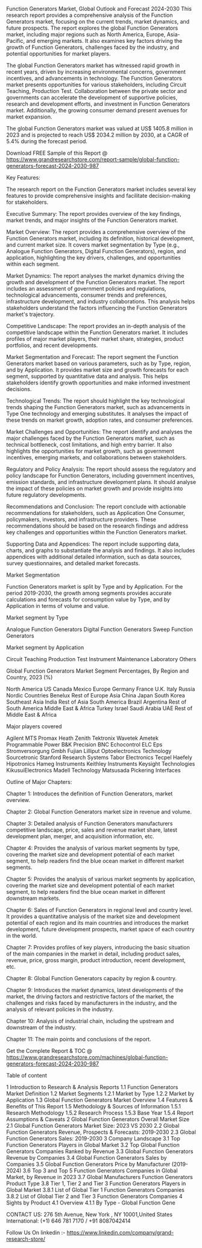 Function Generators Market, Global Outlook and Forecast 2024-2030
This research report provides a comprehensive analysis of the Function Generators market, focusing on the current trends, market dynamics, and future prospects. The report explores the global Function Generators market, including major regions such as North America, Europe, Asia-Pacific, and emerging markets. It also examines key factors driving the growth of Function Generators, challenges faced by the industry, and potential opportunities for market players.

The global Function Generators market has witnessed rapid growth in recent years, driven by increasing environmental concerns, government incentives, and advancements in technology. The Function Generators market presents opportunities for various stakeholders, including Circuit Teaching, Production Test. Collaboration between the private sector and governments can accelerate the development of supportive policies, research and development efforts, and investment in Function Generators market. Additionally, the growing consumer demand present avenues for market expansion.

The global Function Generators market was valued at US$ 1405.8 million in 2023 and is projected to reach US$ 2034.2 million by 2030, at a CAGR of 5.4% during the forecast period.

Download FREE Sample of this Report @ https://www.grandresearchstore.com/report-sample/global-function-generators-forecast-2024-2030-987


Key Features:

The research report on the Function Generators market includes several key features to provide comprehensive insights and facilitate decision-making for stakeholders.

Executive Summary: The report provides overview of the key findings, market trends, and major insights of the Function Generators market.

Market Overview: The report provides a comprehensive overview of the Function Generators market, including its definition, historical development, and current market size. It covers market segmentation by Type (e.g., Analogue Function Generators, Digital Function Generators), region, and application, highlighting the key drivers, challenges, and opportunities within each segment.

Market Dynamics: The report analyses the market dynamics driving the growth and development of the Function Generators market. The report includes an assessment of government policies and regulations, technological advancements, consumer trends and preferences, infrastructure development, and industry collaborations. This analysis helps stakeholders understand the factors influencing the Function Generators market's trajectory.

Competitive Landscape: The report provides an in-depth analysis of the competitive landscape within the Function Generators market. It includes profiles of major market players, their market share, strategies, product portfolios, and recent developments.

Market Segmentation and Forecast: The report segment the Function Generators market based on various parameters, such as by Type, region, and by Application. It provides market size and growth forecasts for each segment, supported by quantitative data and analysis. This helps stakeholders identify growth opportunities and make informed investment decisions.

Technological Trends: The report should highlight the key technological trends shaping the Function Generators market, such as advancements in Type One technology and emerging substitutes. It analyses the impact of these trends on market growth, adoption rates, and consumer preferences.

Market Challenges and Opportunities: The report identify and analyses the major challenges faced by the Function Generators market, such as technical bottleneck, cost limitations, and high entry barrier. It also highlights the opportunities for market growth, such as government incentives, emerging markets, and collaborations between stakeholders.

Regulatory and Policy Analysis: The report should assess the regulatory and policy landscape for Function Generators, including government incentives, emission standards, and infrastructure development plans. It should analyse the impact of these policies on market growth and provide insights into future regulatory developments.

Recommendations and Conclusion: The report conclude with actionable recommendations for stakeholders, such as Application One Consumer, policymakers, investors, and infrastructure providers. These recommendations should be based on the research findings and address key challenges and opportunities within the Function Generators market.

Supporting Data and Appendices: The report include supporting data, charts, and graphs to substantiate the analysis and findings. It also includes appendices with additional detailed information, such as data sources, survey questionnaires, and detailed market forecasts.

Market Segmentation

Function Generators market is split by Type and by Application. For the period 2019-2030, the growth among segments provides accurate calculations and forecasts for consumption value by Type, and by Application in terms of volume and value.



Market segment by Type



Analogue Function Generators
Digital Function Generators
Sweep Function Generators


Market segment by Application



Circuit Teaching
Production Test
Instrument Maintenance
Laboratory
Others


Global Function Generators Market Segment Percentages, By Region and Country, 2023 (%)



North America
US
Canada
Mexico
Europe
Germany
France
U.K.
Italy
Russia
Nordic Countries
Benelux
Rest of Europe
Asia
China
Japan
South Korea
Southeast Asia
India
Rest of Asia
South America
Brazil
Argentina
Rest of South America
Middle East & Africa
Turkey
Israel
Saudi Arabia
UAE
Rest of Middle East & Africa


Major players covered



Agilent
MTS
Promax
Heath Zenith
Tektronix
Wavetek
Ametek Programmable Power
B&K Precision
BNC
Echocontrol
ELC
Eps Stromversorgung Gmbh
Fujian Lilliput Optoelectronics Technology
Sourcetronic
Stanford Research Systems
Tabor Electronics
Tecpel
Haefely Hipotronics
Hameg Instruments
Keithley Instruments
Keysight Technologies
KikusuiElectronics
Madell Technology
Matsusada
Pickering Interfaces


Outline of Major Chapters:

Chapter 1: Introduces the definition of Function Generators, market overview.

Chapter 2: Global Function Generators market size in revenue and volume.

Chapter 3: Detailed analysis of Function Generators manufacturers competitive landscape, price, sales and revenue market share, latest development plan, merger, and acquisition information, etc.

Chapter 4: Provides the analysis of various market segments by type, covering the market size and development potential of each market segment, to help readers find the blue ocean market in different market segments.

Chapter 5: Provides the analysis of various market segments by application, covering the market size and development potential of each market segment, to help readers find the blue ocean market in different downstream markets.

Chapter 6: Sales of Function Generators in regional level and country level. It provides a quantitative analysis of the market size and development potential of each region and its main countries and introduces the market development, future development prospects, market space of each country in the world.

Chapter 7: Provides profiles of key players, introducing the basic situation of the main companies in the market in detail, including product sales, revenue, price, gross margin, product introduction, recent development, etc.

Chapter 8: Global Function Generators capacity by region & country.

Chapter 9: Introduces the market dynamics, latest developments of the market, the driving factors and restrictive factors of the market, the challenges and risks faced by manufacturers in the industry, and the analysis of relevant policies in the industry.

Chapter 10: Analysis of industrial chain, including the upstream and downstream of the industry.

Chapter 11: The main points and conclusions of the report.

Get the Complete Report & TOC @ https://www.grandresearchstore.com/machines/global-function-generators-forecast-2024-2030-987

Table of content

1 Introduction to Research & Analysis Reports
1.1 Function Generators Market Definition
1.2 Market Segments
1.2.1 Market by Type
1.2.2 Market by Application
1.3 Global Function Generators Market Overview
1.4 Features & Benefits of This Report
1.5 Methodology & Sources of Information
1.5.1 Research Methodology
1.5.2 Research Process
1.5.3 Base Year
1.5.4 Report Assumptions & Caveats
2 Global Function Generators Overall Market Size
2.1 Global Function Generators Market Size: 2023 VS 2030
2.2 Global Function Generators Revenue, Prospects & Forecasts: 2019-2030
2.3 Global Function Generators Sales: 2019-2030
3 Company Landscape
3.1 Top Function Generators Players in Global Market
3.2 Top Global Function Generators Companies Ranked by Revenue
3.3 Global Function Generators Revenue by Companies
3.4 Global Function Generators Sales by Companies
3.5 Global Function Generators Price by Manufacturer (2019-2024)
3.6 Top 3 and Top 5 Function Generators Companies in Global Market, by Revenue in 2023
3.7 Global Manufacturers Function Generators Product Type
3.8 Tier 1, Tier 2 and Tier 3 Function Generators Players in Global Market
3.8.1 List of Global Tier 1 Function Generators Companies
3.8.2 List of Global Tier 2 and Tier 3 Function Generators Companies
4 Sights by Product
4.1 Overview
4.1.1 By Type - Global Function Gene

CONTACT US:
276 5th Avenue, New York , NY 10001,United States
International: (+1) 646 781 7170 / +91 8087042414

Follow Us On linkedin :- https://www.linkedin.com/company/grand-research-store/

